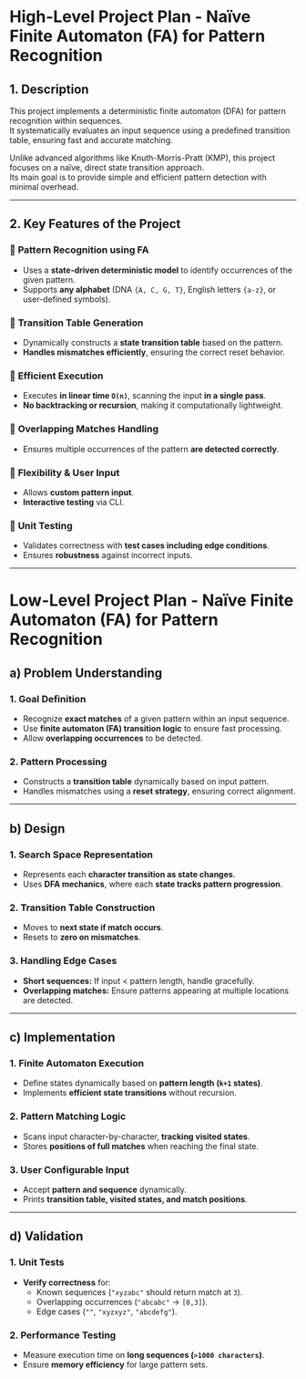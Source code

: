 # High-Level Project Plan - Naïve Finite Automaton (FA) for Pattern Recognition

## 1. Description

This project implements a deterministic finite automaton (DFA) for pattern recognition within sequences.  
It systematically evaluates an input sequence using a predefined transition table, ensuring fast and accurate matching.

Unlike advanced algorithms like Knuth-Morris-Pratt (KMP), this project focuses on a naïve, direct state transition approach.  
Its main goal is to provide simple and efficient pattern detection with minimal overhead.

---

## 2. Key Features of the Project

### 🔹 **Pattern Recognition using FA**
- Uses a **state-driven deterministic model** to identify occurrences of the given pattern.
- Supports **any alphabet** (DNA `{A, C, G, T}`, English letters `{a-z}`, or user-defined symbols).

### 🔹 **Transition Table Generation**
- Dynamically constructs a **state transition table** based on the pattern.
- **Handles mismatches efficiently**, ensuring the correct reset behavior.

### 🔹 **Efficient Execution**
- Executes **in linear time `O(n)`**, scanning the input **in a single pass**.
- **No backtracking or recursion**, making it computationally lightweight.

### 🔹 **Overlapping Matches Handling**
- Ensures multiple occurrences of the pattern **are detected correctly**.

### 🔹 **Flexibility & User Input**
- Allows **custom pattern input**.
- **Interactive testing** via CLI.

### 🔹 **Unit Testing**
- Validates correctness with **test cases including edge conditions**.
- Ensures **robustness** against incorrect inputs.

---

# Low-Level Project Plan - Naïve Finite Automaton (FA) for Pattern Recognition

## a) Problem Understanding

### 1. **Goal Definition**
- Recognize **exact matches** of a given pattern within an input sequence.
- Use **finite automaton (FA) transition logic** to ensure fast processing.
- Allow **overlapping occurrences** to be detected.

### 2. **Pattern Processing**
- Constructs a **transition table** dynamically based on input pattern.
- Handles mismatches using a **reset strategy**, ensuring correct alignment.

---

## b) Design

### 1. **Search Space Representation**
- Represents each **character transition as state changes**.
- Uses **DFA mechanics**, where each **state tracks pattern progression**.

### 2. **Transition Table Construction**
- Moves to **next state if match occurs**.
- Resets to **zero on mismatches**.

### 3. **Handling Edge Cases**
- **Short sequences:** If input < pattern length, handle gracefully.
- **Overlapping matches:** Ensure patterns appearing at multiple locations are detected.

---

## c) Implementation

### 1. **Finite Automaton Execution**
- Define states dynamically based on **pattern length (`k+1` states)**.
- Implements **efficient state transitions** without recursion.

### 2. **Pattern Matching Logic**
- Scans input character-by-character, **tracking visited states**.
- Stores **positions of full matches** when reaching the final state.

### 3. **User Configurable Input**
- Accept **pattern and sequence** dynamically.
- Prints **transition table, visited states, and match positions**.

---

## d) Validation

### 1. **Unit Tests**
- **Verify correctness** for:
  - Known sequences (`"xyzabc"` should return match at `3`).
  - Overlapping occurrences (`"abcabc"` → `[0,3]`).
  - Edge cases (`""`, `"xyzxyz"`, `"abcdefg"`).

### 2. **Performance Testing**
- Measure execution time on **long sequences (`>1000 characters`)**.
- Ensure **memory efficiency** for large pattern sets.
